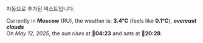 
자동으로 추가된 텍스트입니다.

<!--START_SECTION:weather:moscow-->
Currently in **Moscow** (RU), the weather is: **3.4°C** (feels like **0.1°C**), ***overcast clouds***<br/>
On *May 12, 2025*, the *sun rises* at 🌅**04:23** and *sets* at 🌇**20:28**.
<!--END_SECTION:weather-->
